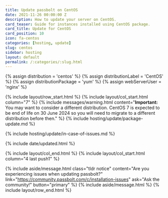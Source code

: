 ```yaml
---
title: Update passbolt on CentOS
date: 2021-11-26 00:00:00 Z
description: How to update your server on CentOS.
card_teaser: Guide for instances installed using CentOS package.
card_title: Update for CentOS
card_position: 10
icon: fa-centos
categories: [hosting, update]
slug: centos
sidebar: hosting
layout: default
permalink: /:categories/:slug.html
---
```


{% assign distribution = 'centos' %}
{% assign distributionLabel = 'CentOS' %}
{% assign distributionPackage = 'yum' %}
{% assign webServerUser = 'nginx' %}

{% include layout/row_start.html %}
{% include layout/col_start.html column="7" %}
{% include messages/warning.html
    content="**Important:** You may want to consider a different distribution. CentOS 7 is expected to be end of life on 30 June 2024 so you will need to migrate to a different distribution before then."
%}
{% include hosting/update/package-update.md %}

{% include hosting/update/in-case-of-issues.md %}

{% include date/updated.html %}

{% include layout/col_end.html %}
{% include layout/col_start.html column="4 last push1" %}

{% include aside/message.html
    class="tldr notice"
    content="Are you experiencing issues when updating passbolt?"
    link="https://community.passbolt.com/c/installation-issues"
    ask="Ask the community!"
    button="primary"
%}
{% include aside/message.html %}
{% include layout/row_end.html %}
